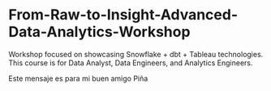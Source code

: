 # From-Raw-to-Insight-Advanced-Data-Analytics-Workshop
Workshop focused on showcasing Snowflake + dbt + Tableau technologies. This course is for Data Analyst, Data Engineers, and Analytics Engineers.

Este mensaje es para mi buen amigo Piña
